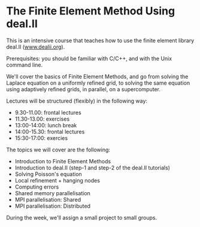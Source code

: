 # The Finite Element Method Using deal.II

This is an intensive course that teaches how to use the finite element library deal.II (www.dealii.org).

Prerequisites: you should be familiar with C/C++, and with the Unix command line.

We'll cover the basics of Finite Element Methods, and go from solving the Laplace equation on a uniformly refined grid, to solving the same equation using adaptively refined grids, in parallel, on a supercomputer.

Lectures will be structured (flexibly) in the following way:

- 9.30-11.00: frontal lectures
- 11.30-13.00: exercises
- 13:00-14:00: lunch break
- 14:00-15.30: frontal lectures
- 15:30-17:00: exercies

The topics we will cover are the following:

- Introduction to Finite Element Methods
- Introduction to deal.II (step-1 and step-2 of the deal.II tutorials)
- Solving Poisson's equation
- Local refinement + hanging nodes
- Computing errors
- Shared memory parallelisation 
- MPI parallelisation: Shared
- MPI parallelisation: Distributed

During the week, we'll assign a small project to small groups.
